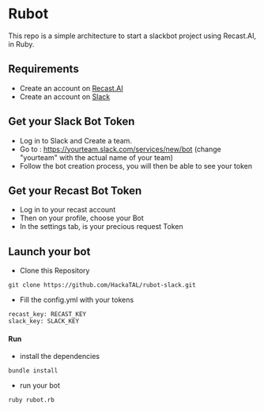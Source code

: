 # Rubot

This repo is a simple architecture to start a slackbot project using Recast.AI, in Ruby.

## Requirements

* Create an account on [Recast.AI](https://recast.ai/signup)
* Create an account on [Slack](https://slack.com/)

## Get your Slack Bot Token

* Log in to Slack and Create a team.
* Go to : https://yourteam.slack.com/services/new/bot (change "yourteam" with the actual name of your team)
* Follow the bot creation process, you will then be able to see your token

## Get your Recast Bot Token

* Log in to your recast account
* Then on your profile, choose your Bot
* In the settings tab, is your precious request Token

## Launch your bot

* Clone this Repository

```
git clone https://github.com/HackaTAL/rubot-slack.git
```

* Fill the config.yml with your tokens

```
recast_key: RECAST_KEY
slack_key: SLACK_KEY
```

#### Run

* install the dependencies

```
bundle install
```

* run your bot

```
ruby rubot.rb
```

